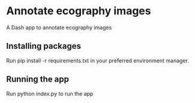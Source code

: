 # Annotate ecography images
A Dash app to annotate ecography images

## Installing packages
Run pip install -r requirements.txt in your preferred environment manager.

## Running the app
Run python index.py to run the app
